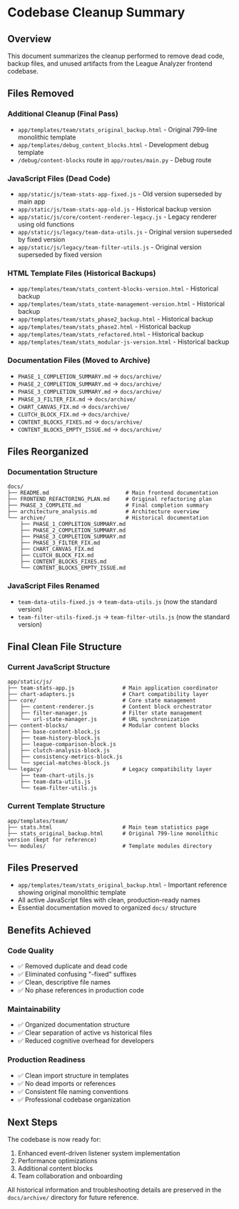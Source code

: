 # Codebase Cleanup Summary

## Overview
This document summarizes the cleanup performed to remove dead code, backup files, and unused artifacts from the League Analyzer frontend codebase.

## Files Removed

### Additional Cleanup (Final Pass)
- `app/templates/team/stats_original_backup.html` - Original 799-line monolithic template  
- `app/templates/debug_content_blocks.html` - Development debug template
- `/debug/content-blocks` route in `app/routes/main.py` - Debug route

### JavaScript Files (Dead Code)
- `app/static/js/team-stats-app-fixed.js` - Old version superseded by main app
- `app/static/js/team-stats-app-old.js` - Historical backup version
- `app/static/js/core/content-renderer-legacy.js` - Legacy renderer using old functions
- `app/static/js/legacy/team-data-utils.js` - Original version superseded by fixed version
- `app/static/js/legacy/team-filter-utils.js` - Original version superseded by fixed version

### HTML Template Files (Historical Backups)
- `app/templates/team/stats_content-blocks-version.html` - Historical backup
- `app/templates/team/stats_state-management-version.html` - Historical backup  
- `app/templates/team/stats_phase2_backup.html` - Historical backup
- `app/templates/team/stats_phase2.html` - Historical backup
- `app/templates/team/stats_refactored.html` - Historical backup
- `app/templates/team/stats_modular-js-version.html` - Historical backup

### Documentation Files (Moved to Archive)
- `PHASE_1_COMPLETION_SUMMARY.md` → `docs/archive/`
- `PHASE_2_COMPLETION_SUMMARY.md` → `docs/archive/`
- `PHASE_3_COMPLETION_SUMMARY.md` → `docs/archive/`
- `PHASE_3_FILTER_FIX.md` → `docs/archive/`
- `CHART_CANVAS_FIX.md` → `docs/archive/`
- `CLUTCH_BLOCK_FIX.md` → `docs/archive/`
- `CONTENT_BLOCKS_FIXES.md` → `docs/archive/`
- `CONTENT_BLOCKS_EMPTY_ISSUE.md` → `docs/archive/`

## Files Reorganized

### Documentation Structure
```
docs/
├── README.md                        # Main frontend documentation
├── FRONTEND_REFACTORING_PLAN.md     # Original refactoring plan
├── PHASE_3_COMPLETE.md              # Final completion summary
├── architecture_analysis.md         # Architecture overview
└── archive/                         # Historical documentation
    ├── PHASE_1_COMPLETION_SUMMARY.md
    ├── PHASE_2_COMPLETION_SUMMARY.md
    ├── PHASE_3_COMPLETION_SUMMARY.md
    ├── PHASE_3_FILTER_FIX.md
    ├── CHART_CANVAS_FIX.md
    ├── CLUTCH_BLOCK_FIX.md
    ├── CONTENT_BLOCKS_FIXES.md
    └── CONTENT_BLOCKS_EMPTY_ISSUE.md
```

### JavaScript Files Renamed
- `team-data-utils-fixed.js` → `team-data-utils.js` (now the standard version)
- `team-filter-utils-fixed.js` → `team-filter-utils.js` (now the standard version)

## Final Clean File Structure

### Current JavaScript Structure
```
app/static/js/
├── team-stats-app.js               # Main application coordinator
├── chart-adapters.js               # Chart compatibility layer
├── core/                           # Core state management
│   ├── content-renderer.js         # Content block orchestrator
│   ├── filter-manager.js           # Filter state management
│   └── url-state-manager.js        # URL synchronization
├── content-blocks/                 # Modular content blocks
│   ├── base-content-block.js
│   ├── team-history-block.js
│   ├── league-comparison-block.js
│   ├── clutch-analysis-block.js
│   ├── consistency-metrics-block.js
│   └── special-matches-block.js
└── legacy/                         # Legacy compatibility layer
    ├── team-chart-utils.js
    ├── team-data-utils.js
    └── team-filter-utils.js
```

### Current Template Structure
```
app/templates/team/
├── stats.html                      # Main team statistics page
├── stats_original_backup.html      # Original 799-line monolithic version (kept for reference)
└── modules/                        # Template modules directory
```

## Files Preserved
- `app/templates/team/stats_original_backup.html` - Important reference showing original monolithic template
- All active JavaScript files with clean, production-ready names
- Essential documentation moved to organized `docs/` structure

## Benefits Achieved

### Code Quality
- ✅ Removed duplicate and dead code
- ✅ Eliminated confusing "-fixed" suffixes
- ✅ Clean, descriptive file names
- ✅ No phase references in production code

### Maintainability
- ✅ Organized documentation structure
- ✅ Clear separation of active vs historical files
- ✅ Reduced cognitive overhead for developers

### Production Readiness
- ✅ Clean import structure in templates
- ✅ No dead imports or references
- ✅ Consistent file naming conventions
- ✅ Professional codebase organization

## Next Steps
The codebase is now ready for:
1. Enhanced event-driven listener system implementation
2. Performance optimizations
3. Additional content blocks
4. Team collaboration and onboarding

All historical information and troubleshooting details are preserved in the `docs/archive/` directory for future reference.